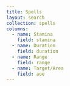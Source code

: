 ```yaml
---
title: Spells
layout: search
collection: spells
columns:
  - name: Stamina
    field: stamina
  - name: Duration
    field: duration
  - name: Range
    field: range
  - name: Target/Area
    field: aoe
---
```

